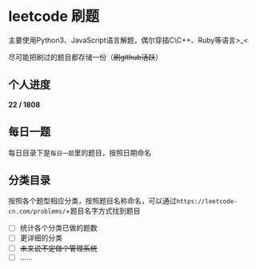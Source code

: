 # leetcode 刷题


主要使用Python3、JavaScript语言解题，偶尔穿插C\C++、Ruby等语言>_<

尽可能把刷过的题目都存储一份（~~刷github活跃~~）

## 个人进度

**22 / 1808**

## 每日一题

每日目录下是`每日一题`里的题目，按照日期命名

## 分类目录

按照各个题型相应分类，按照题目名称命名，可以通过`https://leetcode-cn.com/problems/`+题目名字方式找到题目

- [ ] 统计各个分类已做的题数
- [ ] 更详细的分类
- [ ] ~~未来说不定做个管理系统~~
- [ ] ......